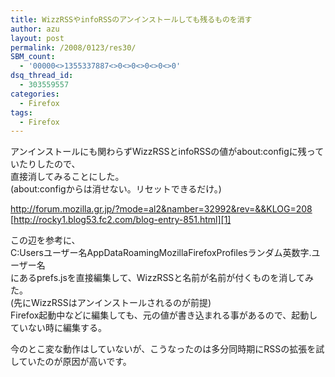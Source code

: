 ```yaml
---
title: WizzRSSやinfoRSSのアンインストールしても残るものを消す
author: azu
layout: post
permalink: /2008/0123/res30/
SBM_count:
  - '00000<>1355337887<>0<>0<>0<>0<>0'
dsq_thread_id:
  - 303559557
categories:
  - Firefox
tags:
  - Firefox
---
```

アンインストールにも関わらずWizzRSSとinfoRSSの値がabout:configに残っていたりしたので、  
直接消してみることにした。  
(about:configからは消せない。リセットできるだけ。)

<http://forum.mozilla.gr.jp/?mode=al2&namber=32992&rev=&&KLOG=208>  
[http://rocky1.blog53.fc2.com/blog-entry-851.html][1]

この辺を参考に、  
C:Usersユーザー名AppDataRoamingMozillaFirefoxProfilesランダム英数字.ユーザー名  
にあるprefs.jsを直接編集して、WizzRSSと名前が名前が付くものを消してみた。  
(先にWizzRSSはアンインストールされるのが前提)  
Firefox起動中などに編集しても、元の値が書き込まれる事があるので、起動していない時に編集する。

今のとこ変な動作はしていないが、こうなったのは多分同時期にRSSの拡張を試していたのが原因が高いです。

 [1]: http://rocky1.blog53.fc2.com/blog-entry-851.html#trackback_top